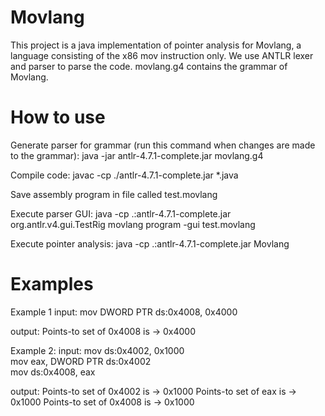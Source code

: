 # Movlang
This project is a java implementation of pointer analysis for Movlang, a language consisting of the x86 mov instruction only. 
We use ANTLR lexer and parser to parse the code. 
movlang.g4 contains the grammar of Movlang.

# How to use

Generate parser for grammar (run this command when changes are made to the grammar):
java -jar antlr-4.7.1-complete.jar movlang.g4

Compile code:
javac -cp ./antlr-4.7.1-complete.jar *.java

Save assembly program in file called test.movlang 

Execute parser GUI:
java -cp .:antlr-4.7.1-complete.jar org.antlr.v4.gui.TestRig movlang program -gui test.movlang

Execute pointer analysis:
java -cp .:antlr-4.7.1-complete.jar Movlang

# Examples

Example 1
input:
mov DWORD PTR ds:0x4008, 0x4000 

output:
Points-to set of 0x4008 is 
 -> 0x4000

Example 2:
input:
mov ds:0x4002, 0x1000	
mov eax, DWORD PTR ds:0x4002	
mov ds:0x4008, eax

output:
Points-to set of 0x4002 is 
 -> 0x1000
Points-to set of eax is 
 -> 0x1000
Points-to set of 0x4008 is 
 -> 0x1000




 
